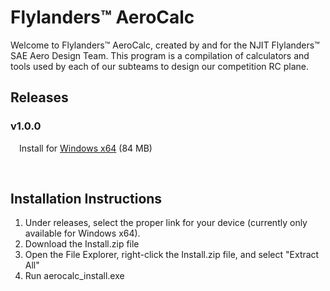 # Flylanders™ AeroCalc
Welcome to Flylanders™ AeroCalc, created by and for the NJIT Flylanders™ SAE Aero Design Team.
This program is a compilation of calculators and tools used by each of our subteams to design our competition RC plane.

<h2>Releases</h2>
<h3>v1.0.0</h3>

&emsp;Install for [Windows x64](https://drive.google.com/file/d/1ad8UhdjZzbxEjsTI5qmEPAN4QGm3E_7Z/view?usp=sharing) (84 MB)

&emsp;<h2>Installation Instructions</h2>

1) Under releases, select the proper link for your device (currently only available for Windows x64).
2) Download the Install.zip file
3) Open the File Explorer, right-click the Install.zip file, and select "Extract All"
4) Run aerocalc_install.exe
